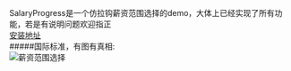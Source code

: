 SalaryProgress是一个仿拉钩薪资范围选择的demo，大体上已经实现了所有功能，若是有说明问题欢迎指正<br>
[安装地址](http://fir.im/kbrf)<br>
#####国际标准，有图有真相:<br>
![薪资范围选择](https://github.com/liulingfeng/SalaryProgress/raw/master/screenshot/薪资选择.gif)

